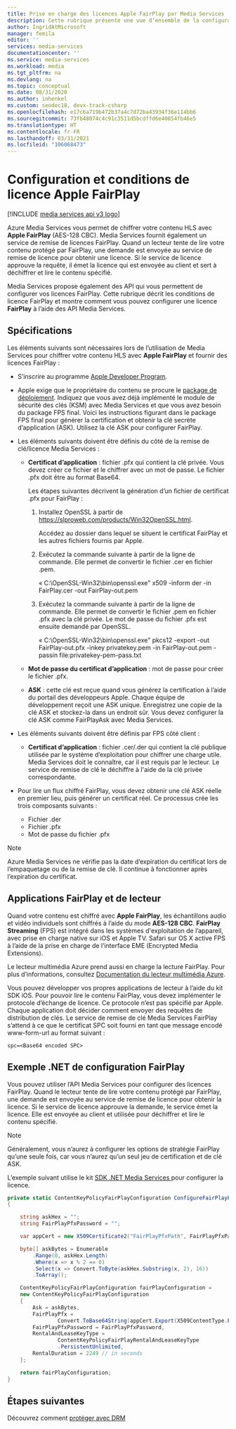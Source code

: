 ```yaml
---
title: Prise en charge des licences Apple FairPlay par Media Services
description: Cette rubrique présente une vue d’ensemble de la configuration et des conditions de licence Apple FairPlay.
author: IngridAtMicrosoft
manager: femila
editor: ''
services: media-services
documentationcenter: ''
ms.service: media-services
ms.workload: media
ms.tgt_pltfrm: na
ms.devlang: na
ms.topic: conceptual
ms.date: 08/31/2020
ms.author: inhenkel
ms.custom: seodec18, devx-track-csharp
ms.openlocfilehash: e17c6a719b472b37a4c7d72ba43934f36e114bb6
ms.sourcegitcommit: 73fb48074c4c91c3511d5bcdffd6e40854fb46e5
ms.translationtype: HT
ms.contentlocale: fr-FR
ms.lasthandoff: 03/31/2021
ms.locfileid: "106068473"
---
```

# <a name="apple-fairplay-license-requirements-and-configuration"></a>Configuration et conditions de licence Apple FairPlay

[!INCLUDE [media services api v3 logo](./includes/v3-hr.md)]

Azure Media Services vous permet de chiffrer votre contenu HLS avec **Apple FairPlay** (AES-128 CBC). Media Services fournit également un service de remise de licences FairPlay. Quand un lecteur tente de lire votre contenu protégé par FairPlay, une demande est envoyée au service de remise de licence pour obtenir une licence. Si le service de licence approuve la requête, il émet la licence qui est envoyée au client et sert à déchiffrer et lire le contenu spécifié.

Media Services propose également des API qui vous permettent de configurer vos licences FairPlay. Cette rubrique décrit les conditions de licence FairPlay et montre comment vous pouvez configurer une licence **FairPlay** à l’aide des API Media Services. 

## <a name="requirements"></a>Spécifications

Les éléments suivants sont nécessaires lors de l’utilisation de Media Services pour chiffrer votre contenu HLS avec **Apple FairPlay** et fournir des licences FairPlay :

* S’inscrire au programme [Apple Developer Program](https://developer.apple.com/).
* Apple exige que le propriétaire du contenu se procure le [package de déploiement](https://developer.apple.com/contact/fps/). Indiquez que vous avez déjà implémenté le module de sécurité des clés (KSM) avec Media Services et que vous avez besoin du package FPS final. Voici les instructions figurant dans le package FPS final pour générer la certification et obtenir la clé secrète d’application (ASK). Utilisez la clé ASK pour configurer FairPlay.
* Les éléments suivants doivent être définis du côté de la remise de clé/licence Media Services :

    * **Certificat d’application** : fichier .pfx qui contient la clé privée. Vous devez créer ce fichier et le chiffrer avec un mot de passe. Le fichier .pfx doit être au format Base64.

        Les étapes suivantes décrivent la génération d’un fichier de certificat .pfx pour FairPlay :

        1. Installez OpenSSL à partir de https://slproweb.com/products/Win32OpenSSL.html.

            Accédez au dossier dans lequel se situent le certificat FairPlay et les autres fichiers fournis par Apple.
        2. Exécutez la commande suivante à partir de la ligne de commande. Elle permet de convertir le fichier .cer en fichier .pem.

            « C:\OpenSSL-Win32\bin\openssl.exe" x509 -inform der -in FairPlay.cer -out FairPlay-out.pem
        3. Exécutez la commande suivante à partir de la ligne de commande. Elle permet de convertir le fichier .pem en fichier .pfx avec la clé privée. Le mot de passe du fichier .pfx est ensuite demandé par OpenSSL.

            « C:\OpenSSL-Win32\bin\openssl.exe" pkcs12 -export -out FairPlay-out.pfx -inkey privatekey.pem -in FairPlay-out.pem -passin file:privatekey-pem-pass.txt
            
    * **Mot de passe du certificat d’application** : mot de passe pour créer le fichier .pfx.
    * **ASK** : cette clé est reçue quand vous générez la certification à l’aide du portail des développeurs Apple. Chaque équipe de développement reçoit une ASK unique. Enregistrez une copie de la clé ASK et stockez-la dans un endroit sûr. Vous devez configurer la clé ASK comme FairPlayAsk avec Media Services.
    
* Les éléments suivants doivent être définis par FPS côté client :

  * **Certificat d’application** : fichier .cer/.der qui contient la clé publique utilisée par le système d’exploitation pour chiffrer une charge utile. Media Services doit le connaître, car il est requis par le lecteur. Le service de remise de clé le déchiffre à l'aide de la clé privée correspondante.

* Pour lire un flux chiffré FairPlay, vous devez obtenir une clé ASK réelle en premier lieu, puis générer un certificat réel. Ce processus crée les trois composants suivants :

  * Fichier .der
  * Fichier .pfx
  * Mot de passe du fichier .pfx
  
> [!NOTE]
> Azure Media Services ne vérifie pas la date d’expiration du certificat lors de l’empaquetage ou de la remise de clé. Il continue à fonctionner après l’expiration du certificat.

## <a name="fairplay-and-player-apps"></a>Applications FairPlay et de lecteur

Quand votre contenu est chiffré avec **Apple FairPlay**, les échantillons audio et vidéo individuels sont chiffrés à l’aide du mode **AES-128 CBC**. **FairPlay Streaming** (FPS) est intégré dans les systèmes d'exploitation de l’appareil, avec prise en charge native sur iOS et Apple TV. Safari sur OS X active FPS à l’aide de la prise en charge de l’interface EME (Encrypted Media Extensions).

Le lecteur multimédia Azure prend aussi en charge la lecture FairPlay. Pour plus d’informations, consultez [Documentation du lecteur multimédia Azure](https://amp.azure.net/libs/amp/latest/docs/index.html).

Vous pouvez développer vos propres applications de lecteur à l’aide du kit SDK iOS. Pour pouvoir lire le contenu FairPlay, vous devez implémenter le protocole d’échange de licence. Ce protocole n’est pas spécifié par Apple. Chaque application doit décider comment envoyer des requêtes de distribution de clés. Le service de remise de clé Media Services FairPlay s’attend à ce que le certificat SPC soit fourni en tant que message encodé www-form-url au format suivant :

```
spc=<Base64 encoded SPC>
```

## <a name="fairplay-configuration-net-example"></a>Exemple .NET de configuration FairPlay

Vous pouvez utiliser l’API Media Services pour configurer des licences FairPlay. Quand le lecteur tente de lire votre contenu protégé par FairPlay, une demande est envoyée au service de remise de licence pour obtenir la licence. Si le service de licence approuve la demande, le service émet la licence. Elle est envoyée au client et utilisée pour déchiffrer et lire le contenu spécifié.

> [!NOTE]
> Généralement, vous n’aurez à configurer les options de stratégie FairPlay qu’une seule fois, car vous n’aurez qu’un seul jeu de certification et de clé ASK.

L’exemple suivant utilise le kit [SDK .NET Media Services ](/dotnet/api/microsoft.azure.management.media.models) pour configurer la licence.

```csharp
private static ContentKeyPolicyFairPlayConfiguration ConfigureFairPlayPolicyOptions()
{

    string askHex = "";
    string FairPlayPfxPassword = "";

    var appCert = new X509Certificate2("FairPlayPfxPath", FairPlayPfxPassword, X509KeyStorageFlags.Exportable);

    byte[] askBytes = Enumerable
        .Range(0, askHex.Length)
        .Where(x => x % 2 == 0)
        .Select(x => Convert.ToByte(askHex.Substring(x, 2), 16))
        .ToArray();

    ContentKeyPolicyFairPlayConfiguration fairPlayConfiguration =
    new ContentKeyPolicyFairPlayConfiguration
    {
        Ask = askBytes,
        FairPlayPfx =
                Convert.ToBase64String(appCert.Export(X509ContentType.Pfx, FairPlayPfxPassword)),
        FairPlayPfxPassword = FairPlayPfxPassword,
        RentalAndLeaseKeyType =
                ContentKeyPolicyFairPlayRentalAndLeaseKeyType
                .PersistentUnlimited,
        RentalDuration = 2249 // in seconds
    };

    return fairPlayConfiguration;
}
```

## <a name="next-steps"></a>Étapes suivantes

Découvrez comment [protéger avec DRM](drm-protect-with-drm-tutorial.md)
